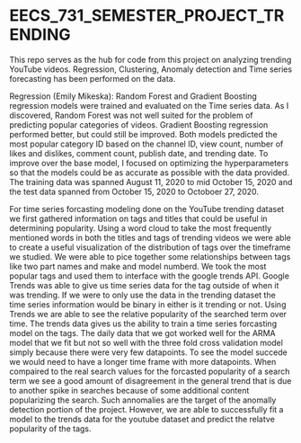 # EECS_731_SEMESTER_PROJECT_TRENDING
This repo serves as the hub for code from this project on analyzing trending YouTube videos. Regression, Clustering, Anomaly detection and Time series forecasting has been performed on the data.

Regression (Emily Mikeska): Random Forest and Gradient Boosting regression models were trained and evaluated on the Time series data. As I discovered, Random Forest was not well suited for the problem of predicting popular categories of videos. Gradient Boosting regression performed better, but could still be improved. Both models predicted the most popular category ID based on the channel ID, view count, number of likes and dislikes, comment count, publish date, and trending date. To improve over the base model, I focused on optimizing the hyperparameters so that the models could be as accurate as possible with the data provided. The training data was spanned August 11, 2020 to mid October 15, 2020 and the test data spanned  from October 15, 2020 to Octoboer 27, 2020. 

For time series forcasting modeling done on the YouTube trending dataset we first gathered information on tags and titles that could be useful in determining popularity. Using a word cloud to take the most frequently mentioned words in both the titles and tags of trending videos we were able to create a useful visualization of the distribution of tags over the timeframe we studied. We were able to pice together some relationships between tags like two part names and make and model numberd. We took the most popular tags and used them to interface with the google trends API. Google Trends was able to give us time series data for the tag outside of when it was trending. If we were to only use the data in the trending dataset the time series information would be binary in either is it trending or not. Using Trends we are able to see the relative popularity of the searched term over time. The trends data gives us the ability to train a time series forcasting model on the tags. The daily data that we got worked well for the ARMA model that we fit but not so well with the three fold cross validation model simply because there were very few datapoints. To see the model succede we would need to have a longer time frame with more datapoints. When compaired to the real search values for the forcasted popularity of a search term we see a good amount of disagreement in the general trend that is due to another spike in searches because of some additional content popularizing the search. Such annomalies are the target of the anomally detection portion of the project. However, we are able to successfully fit a model to the trends data for the youtube dataset and predict the relatve popularity of the tags.
